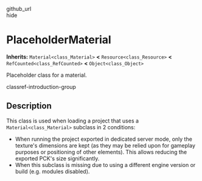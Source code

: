 github\_url  
hide

# PlaceholderMaterial

**Inherits:** `Material<class_Material>` **&lt;**
`Resource<class_Resource>` **&lt;** `RefCounted<class_RefCounted>`
**&lt;** `Object<class_Object>`

Placeholder class for a material.

classref-introduction-group

## Description

This class is used when loading a project that uses a
`Material<class_Material>` subclass in 2 conditions:

-   When running the project exported in dedicated server mode, only the
    texture's dimensions are kept (as they may be relied upon for
    gameplay purposes or positioning of other elements). This allows
    reducing the exported PCK's size significantly.
-   When this subclass is missing due to using a different engine
    version or build (e.g. modules disabled).
